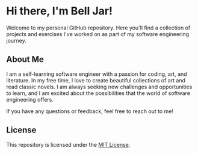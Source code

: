 # Hi there, I'm Bell Jar!

Welcome to my personal GitHub repository. Here you'll find a collection of projects and exercises I've worked on as part of my software engineering journey.

## About Me

I am a self-learning software engineer with a passion for coding, art, and literature. In my free time, I love to create beautiful collections of art and read classic novels. I am always seeking new challenges and opportunities to learn, and I am excited about the possibilities that the world of software engineering offers.

If you have any questions or feedback, feel free to reach out to me!

## License

This repository is licensed under the [MIT License](LICENSE).

